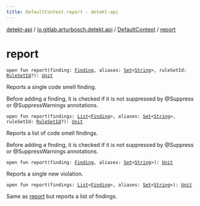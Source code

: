 ```yaml
---
title: DefaultContext.report - detekt-api
---
```


[detekt-api](../../index.html) / [io.gitlab.arturbosch.detekt.api](../index.html) / [DefaultContext](index.html) / [report](./report.html)

# report

`open fun report(finding: `[`Finding`](../-finding/index.html)`, aliases: `[`Set`](https://kotlinlang.org/api/latest/jvm/stdlib/kotlin.collections/-set/index.html)`<`[`String`](https://kotlinlang.org/api/latest/jvm/stdlib/kotlin/-string/index.html)`>, ruleSetId: `[`RuleSetId`](../-rule-set-id.html)`?): `[`Unit`](https://kotlinlang.org/api/latest/jvm/stdlib/kotlin/-unit/index.html)

Reports a single code smell finding.

Before adding a finding, it is checked if it is not suppressed
by @Suppress or @SuppressWarnings annotations.

`open fun report(findings: `[`List`](https://kotlinlang.org/api/latest/jvm/stdlib/kotlin.collections/-list/index.html)`<`[`Finding`](../-finding/index.html)`>, aliases: `[`Set`](https://kotlinlang.org/api/latest/jvm/stdlib/kotlin.collections/-set/index.html)`<`[`String`](https://kotlinlang.org/api/latest/jvm/stdlib/kotlin/-string/index.html)`>, ruleSetId: `[`RuleSetId`](../-rule-set-id.html)`?): `[`Unit`](https://kotlinlang.org/api/latest/jvm/stdlib/kotlin/-unit/index.html)

Reports a list of code smell findings.

Before adding a finding, it is checked if it is not suppressed
by @Suppress or @SuppressWarnings annotations.

`open fun report(finding: `[`Finding`](../-finding/index.html)`, aliases: `[`Set`](https://kotlinlang.org/api/latest/jvm/stdlib/kotlin.collections/-set/index.html)`<`[`String`](https://kotlinlang.org/api/latest/jvm/stdlib/kotlin/-string/index.html)`>): `[`Unit`](https://kotlinlang.org/api/latest/jvm/stdlib/kotlin/-unit/index.html)

Reports a single new violation.

`open fun report(findings: `[`List`](https://kotlinlang.org/api/latest/jvm/stdlib/kotlin.collections/-list/index.html)`<`[`Finding`](../-finding/index.html)`>, aliases: `[`Set`](https://kotlinlang.org/api/latest/jvm/stdlib/kotlin.collections/-set/index.html)`<`[`String`](https://kotlinlang.org/api/latest/jvm/stdlib/kotlin/-string/index.html)`>): `[`Unit`](https://kotlinlang.org/api/latest/jvm/stdlib/kotlin/-unit/index.html)

Same as [report](../-context/report.html) but reports a list of findings.

